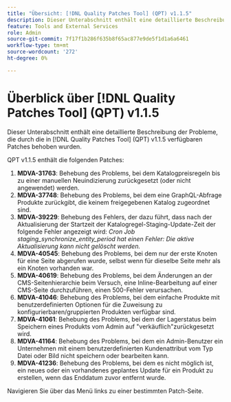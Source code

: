 ```yaml
---
title: "Übersicht: [!DNL Quality Patches Tool] (QPT) v1.1.5"
description: Dieser Unterabschnitt enthält eine detaillierte Beschreibung der Probleme, die durch die in [!DNL Quality Patches Tool]  (QPT) v1.1.5 verfügbaren Patches behoben wurden.
feature: Tools and External Services
role: Admin
source-git-commit: 7f17f1b286f635b8f65ac877e9de5f1d1a6a6461
workflow-type: tm+mt
source-wordcount: '272'
ht-degree: 0%

---
```


# Überblick über [!DNL Quality Patches Tool] (QPT) v1.1.5

Dieser Unterabschnitt enthält eine detaillierte Beschreibung der Probleme, die durch die in [!DNL Quality Patches Tool] (QPT) v1.1.5 verfügbaren Patches behoben wurden.

QPT v1.1.5 enthält die folgenden Patches:

1. **MDVA-31763**: Behebung des Problems, bei dem Katalogpreisregeln bis zu einer manuellen Neuindizierung zurückgesetzt (oder nicht angewendet) werden.
1. **MDVA-37748**: Behebung des Problems, bei dem eine GraphQL-Abfrage Produkte zurückgibt, die keinem freigegebenen Katalog zugeordnet sind.
1. **MDVA-39229**: Behebung des Fehlers, der dazu führt, dass nach der Aktualisierung der Startzeit der Katalogregel-Staging-Update-Zeit der folgende Fehler angezeigt wird: *Cron Job staging_synchronize_entity_period hat einen Fehler: Die aktive Aktualisierung kann nicht gelöscht werden.*
1. **MDVA-40545**: Behebung des Problems, bei dem nur der erste Knoten für eine Seite abgerufen wurde, selbst wenn für dieselbe Seite mehr als ein Knoten vorhanden war.
1. **MDVA-40619**: Behebung des Problems, bei dem Änderungen an der CMS-Seitenhierarchie beim Versuch, eine Inline-Bearbeitung auf einer CMS-Seite durchzuführen, einen 500-Fehler verursachen.
1. **MDVA-41046**: Behebung des Problems, bei dem einfache Produkte mit benutzerdefinierten Optionen für die Zuweisung zu konfigurierbaren/gruppierten Produkten verfügbar sind.
1. **MDVA-41061**: Behebung des Problems, bei dem der Lagerstatus beim Speichern eines Produkts vom Admin auf &quot;verkäuflich&quot;zurückgesetzt wird.
1. **MDVA-41164**: Behebung des Problems, bei dem ein Admin-Benutzer ein Unternehmen mit einem benutzerdefinierten Kundenattribut vom Typ Datei oder Bild nicht speichern oder bearbeiten kann.
1. **MDVA-41236**: Behebung des Problems, bei dem es nicht möglich ist, ein neues oder ein vorhandenes geplantes Update für ein Produkt zu erstellen, wenn das Enddatum zuvor entfernt wurde.

Navigieren Sie über das Menü links zu einer bestimmten Patch-Seite.
